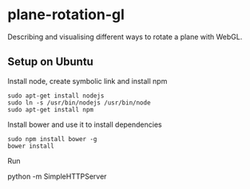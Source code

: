 # plane-rotation-gl

Describing and visualising different ways to rotate a plane with WebGL.

## Setup on Ubuntu

Install node, create symbolic link and install npm

    sudo apt-get install nodejs
    sudo ln -s /usr/bin/nodejs /usr/bin/node
    sudo apt-get install npm

Install bower and use it to install dependencies

    sudo npm install bower -g
    bower install

Run

  python -m SimpleHTTPServer
